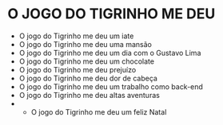 # O JOGO DO TIGRINHO ME DEU

- O jogo do Tigrinho me deu um iate
- O jogo do Tigrinho me deu uma mansão
- O jogo do Tigrinho me deu um dia com o Gustavo Lima
- O jogo do Tigrinho me deu um chocolate
- O jogo do Tigrinho me deu prejuízo
- O jogo do Tigrinho me deu dor de cabeça
- O jogo do Tigrinho me deu um trabalho como back-end
- O jogo do Tigrinho me deu altas aventuras
- - O jogo do Tigrinho me deu um feliz Natal
